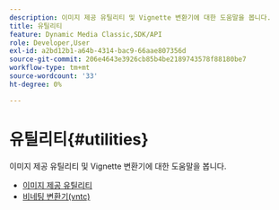 ```yaml
---
description: 이미지 제공 유틸리티 및 Vignette 변환기에 대한 도움말을 봅니다.
title: 유틸리티
feature: Dynamic Media Classic,SDK/API
role: Developer,User
exl-id: a2bd12b1-a64b-4314-bac9-66aae807356d
source-git-commit: 206e4643e3926cb85b4be2189743578f88180be7
workflow-type: tm+mt
source-wordcount: '33'
ht-degree: 0%

---
```


# 유틸리티{#utilities}

이미지 제공 유틸리티 및 Vignette 변환기에 대한 도움말을 봅니다.

* [이미지 제공 유틸리티](/help/aem-is-ir-api/is-api/is-utils/utilities/c-utils-home.md)
* [비네팅 변환기(vntc)](/help/aem-is-ir-api/utilities/c-ir-vignette-converter-vntc/c-ir-vignette-converter-vntc.md)
